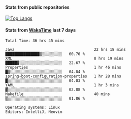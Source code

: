 #### Stats from public repositories

[![Top Langs](https://github-readme-stats.vercel.app/api/top-langs/?username=hyoghurt&layout=compact&exclude_repo=multiserver,docker_compose&langs_count=6)](https://github.com/anuraghazra/github-readme-stats)

#### Stats from [WakaTime](https://wakatime.com/@hyoghurt) last 7 days
<!--START_SECTION:waka-->

```text
Total Time: 36 hrs 45 mins

Java                                   22 hrs 18 mins  ███████████████▒░░░░░░░░░   60.70 %
XML                                    8 hrs 19 mins   █████▓░░░░░░░░░░░░░░░░░░░   22.67 %
Properties                             1 hr 46 mins    █▒░░░░░░░░░░░░░░░░░░░░░░░   04.84 %
spring-boot-configuration-properties   1 hr 28 mins    █░░░░░░░░░░░░░░░░░░░░░░░░   04.03 %
YAML                                   1 hr 3 mins     ▓░░░░░░░░░░░░░░░░░░░░░░░░   02.88 %
Makefile                               40 mins         ▒░░░░░░░░░░░░░░░░░░░░░░░░   01.86 %

Operating systems: Linux
Editors: IntelliJ, Neovim
```

<!--END_SECTION:waka-->
